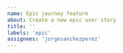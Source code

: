 ```yaml
---
name: Epic journey feature
about: Create a new epic user story
title: ''
labels: 'epic'
assignees: 'jorgesanchezperez'
---
```

